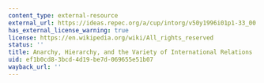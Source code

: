 ```yaml
---
content_type: external-resource
external_url: https://ideas.repec.org/a/cup/intorg/v50y1996i01p1-33_00.html
has_external_license_warning: true
license: https://en.wikipedia.org/wiki/All_rights_reserved
status: ''
title: Anarchy, Hierarchy, and the Variety of International Relations
uid: ef1b0cd8-3bcd-4d19-be7d-069655e51b07
wayback_url: ''
---
```

